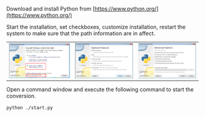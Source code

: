 Download and install Python from [https://www.python.org/](https://www.python.org/)

Start the installation, set checkboxes, customize installation, restart the system to make sure that the path information are in affect.

<table>
    <tr>
        <td>
            <img src='./images/python_install1.png'>
        </td>
        <td>
            <img src='./images/python_install2.png'>
        </td>
        <td>
            <img src='./images/python_install3.png'>
        </td>
    </tr>
</table>

Open a command window and execute the following command to start the conversion.

```
python ./start.py
```